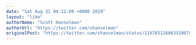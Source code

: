 ```yaml
---
date: "Sat Aug 31 04:12:09 +0000 2019"
layout: "like"
authorName: "Scott Hanselman"
authorUrl: "https://twitter.com/shanselman"
originalPost: "https://twitter.com/shanselman/status/1167651260633206784"
---
```

